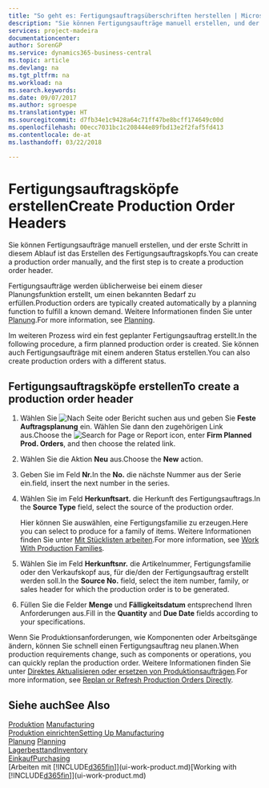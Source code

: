 ```yaml
---
title: "So geht es: Fertigungsauftragsüberschriften herstellen | Microsoft Docs"
description: "Sie können Fertigungsaufträge manuell erstellen, und der erste Schritt in diesem Ablauf ist das Erstellen des Fertigungsauftragskopfs."
services: project-madeira
documentationcenter: 
author: SorenGP
ms.service: dynamics365-business-central
ms.topic: article
ms.devlang: na
ms.tgt_pltfrm: na
ms.workload: na
ms.search.keywords: 
ms.date: 09/07/2017
ms.author: sgroespe
ms.translationtype: HT
ms.sourcegitcommit: d7fb34e1c9428a64c71ff47be8bcff174649c00d
ms.openlocfilehash: 00ecc7031bc1c208444e89fbd13e2f2faf5fd413
ms.contentlocale: de-at
ms.lasthandoff: 03/22/2018

---
```

# <a name="create-production-order-headers"></a><span data-ttu-id="52771-103">Fertigungsauftragsköpfe erstellen</span><span class="sxs-lookup"><span data-stu-id="52771-103">Create Production Order Headers</span></span>
<span data-ttu-id="52771-104">Sie können Fertigungsaufträge manuell erstellen, und der erste Schritt in diesem Ablauf ist das Erstellen des Fertigungsauftragskopfs.</span><span class="sxs-lookup"><span data-stu-id="52771-104">You can create a production order manually, and the first step is to create a production order header.</span></span>

<span data-ttu-id="52771-105">Fertigungsaufträge werden üblicherweise bei einem dieser Planungsfunktion erstellt, um einen bekannten Bedarf zu erfüllen.</span><span class="sxs-lookup"><span data-stu-id="52771-105">Production orders are typically created automatically by a planning function to fulfill a known demand.</span></span> <span data-ttu-id="52771-106">Weitere Informationen finden Sie unter [Planung](production-planning.md).</span><span class="sxs-lookup"><span data-stu-id="52771-106">For more information, see [Planning](production-planning.md).</span></span>   

<span data-ttu-id="52771-107">Im weiteren Prozess wird ein fest geplanter Fertigungsauftrag erstellt.</span><span class="sxs-lookup"><span data-stu-id="52771-107">In the following procedure, a firm planned production order is created.</span></span> <span data-ttu-id="52771-108">Sie können auch Fertigungsaufträge mit einem anderen Status erstellen.</span><span class="sxs-lookup"><span data-stu-id="52771-108">You can also create production orders with a different status.</span></span>  

## <a name="to-create-a-production-order-header"></a><span data-ttu-id="52771-109">Fertigungsauftragsköpfe erstellen</span><span class="sxs-lookup"><span data-stu-id="52771-109">To create a production order header</span></span>  
1.  <span data-ttu-id="52771-110">Wählen Sie ![Nach Seite oder Bericht suchen](media/ui-search/search_small.png "Symbol nach Seite oder Bericht suchen ") aus und geben Sie **Feste Auftragsplanung** ein. Wählen Sie dann den zugehörigen Link aus.</span><span class="sxs-lookup"><span data-stu-id="52771-110">Choose the ![Search for Page or Report](media/ui-search/search_small.png "Search for Page or Report icon") icon, enter **Firm Planned Prod. Orders**, and then choose the related link.</span></span>  
2.  <span data-ttu-id="52771-111">Wählen Sie die Aktion **Neu** aus.</span><span class="sxs-lookup"><span data-stu-id="52771-111">Choose the **New** action.</span></span>  
3.  <span data-ttu-id="52771-112">Geben Sie im Feld **Nr.**</span><span class="sxs-lookup"><span data-stu-id="52771-112">In the **No.**</span></span> <span data-ttu-id="52771-113">die nächste Nummer aus der Serie ein.</span><span class="sxs-lookup"><span data-stu-id="52771-113">field, insert the next number in the series.</span></span>  
4.  <span data-ttu-id="52771-114">Wählen Sie im Feld **Herkunftsart.** die Herkunft des Fertigungsauftrags.</span><span class="sxs-lookup"><span data-stu-id="52771-114">In the **Source Type** field, select the source of the production order.</span></span>

    <span data-ttu-id="52771-115">Hier können Sie auswählen, eine Fertigungsfamilie zu erzeugen.</span><span class="sxs-lookup"><span data-stu-id="52771-115">Here you can select to produce for a family of items.</span></span> <span data-ttu-id="52771-116">Weitere Informationen finden Sie unter [Mit Stücklisten arbeiten](production-how-work-family.md).</span><span class="sxs-lookup"><span data-stu-id="52771-116">For more information, see [Work With Production Families](production-how-work-family.md).</span></span>
5.  <span data-ttu-id="52771-117">Wählen Sie im Feld **Herkunftsnr.** die Artikelnummer, Fertigungsfamilie oder den Verkaufskopf aus, für die/den der Fertigungsauftrag erstellt werden soll.</span><span class="sxs-lookup"><span data-stu-id="52771-117">In the **Source No.** field, select the item number, family, or sales header for which the production order is to be generated.</span></span>  
6.  <span data-ttu-id="52771-118">Füllen Sie die Felder **Menge** und **Fälligkeitsdatum** entsprechend Ihren Anforderungen aus.</span><span class="sxs-lookup"><span data-stu-id="52771-118">Fill in the **Quantity** and **Due Date** fields according to your specifications.</span></span>  

<span data-ttu-id="52771-119">Wenn Sie Produktionsanforderungen, wie Komponenten oder Arbeitsgänge ändern, können Sie schnell  einen Fertigungsauftrag neu planen.</span><span class="sxs-lookup"><span data-stu-id="52771-119">When production requirements change, such as components or operations, you can quickly replan the production order.</span></span> <span data-ttu-id="52771-120">Weitere Informationen finden Sie unter [Direktes Aktualisieren oder ersetzen von Produktionsaufträgen](production-how-to-replan-refresh-production-orders.md).</span><span class="sxs-lookup"><span data-stu-id="52771-120">For more information, see [Replan or Refresh Production Orders Directly](production-how-to-replan-refresh-production-orders.md).</span></span> 

## <a name="see-also"></a><span data-ttu-id="52771-121">Siehe auch</span><span class="sxs-lookup"><span data-stu-id="52771-121">See Also</span></span>  
<span data-ttu-id="52771-122">[Produktion](production-manage-manufacturing.md)  </span><span class="sxs-lookup"><span data-stu-id="52771-122">[Manufacturing](production-manage-manufacturing.md)  </span></span>  
[<span data-ttu-id="52771-123">Produktion einrichten</span><span class="sxs-lookup"><span data-stu-id="52771-123">Setting Up Manufacturing</span></span>](production-configure-production-processes.md)  
<span data-ttu-id="52771-124">[Planung](production-planning.md)    </span><span class="sxs-lookup"><span data-stu-id="52771-124">[Planning](production-planning.md)    </span></span>  
[<span data-ttu-id="52771-125">Lagerbesttand</span><span class="sxs-lookup"><span data-stu-id="52771-125">Inventory</span></span>](inventory-manage-inventory.md)  
[<span data-ttu-id="52771-126">Einkauf</span><span class="sxs-lookup"><span data-stu-id="52771-126">Purchasing</span></span>](purchasing-manage-purchasing.md)  
<span data-ttu-id="52771-127">[Arbeiten mit [!INCLUDE[d365fin](includes/d365fin_md.md)]](ui-work-product.md)</span><span class="sxs-lookup"><span data-stu-id="52771-127">[Working with [!INCLUDE[d365fin](includes/d365fin_md.md)]](ui-work-product.md)</span></span>

